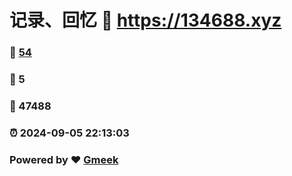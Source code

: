 # 记录、回忆 :link: https://134688.xyz 
### :page_facing_up: [54](https://134688.xyz/tag.html) 
### :speech_balloon: 5 
### :hibiscus: 47488 
### :alarm_clock: 2024-09-05 22:13:03 
### Powered by :heart: [Gmeek](https://github.com/Meekdai/Gmeek)
